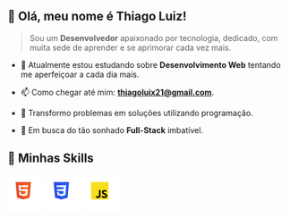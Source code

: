 ## 💜 Olá, meu nome é **Thiago Luiz!**

> Sou um **Desenvolvedor** apaixonado por tecnologia, dedicado, com muita sede de aprender
> e se aprimorar cada vez mais.

-   🔭 Atualmente estou estudando sobre **Desenvolvimento Web** tentando me aperfeiçoar a
    cada dia mais.

-   📫 Como chegar até mim: **thiagoluix21@gmail.com**.

-   🧠 Transformo problemas em soluções utilizando programação.

-   🤩 Em busca do tão sonhado **Full-Stack** imbatível.

## 🚀 Minhas Skills

<div>
  <img style="border-radius: 5px;" height="64" src="./icons/html.svg" alt="HTML5"/>
  <img style="border-radius: 5px;" height="64" src="./icons/css.svg" alt="CSS"/>
  <img style="border-radius: 5px;" height="64" src="./icons/javascript.svg" alt="Javascript"/>
</div>
<!-- 
---

## ⭐ Informações sobre minha conta GitHub

[![card](https://github-readme-stats.vercel.app/api?username=eutago&theme=default&show_icons=true)](https://github.com/anuraghazra/github-readme-stats)
[![eutago](https://github-readme-stats.vercel.app/api/top-langs/?username=eutago&layout=compact)](https://github.com/anuraghazra/github-readme-stats) -->
